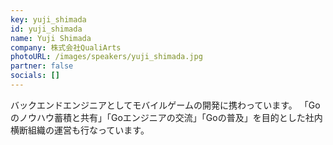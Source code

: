 ```yaml
---
key: yuji_shimada
id: yuji_shimada
name: Yuji Shimada
company: 株式会社QualiArts
photoURL: /images/speakers/yuji_shimada.jpg
partner: false
socials: []
---
```

バックエンドエンジニアとしてモバイルゲームの開発に携わっています。
「Goのノウハウ蓄積と共有」「Goエンジニアの交流」「Goの普及」を目的とした社内横断組織の運営も行なっています。
